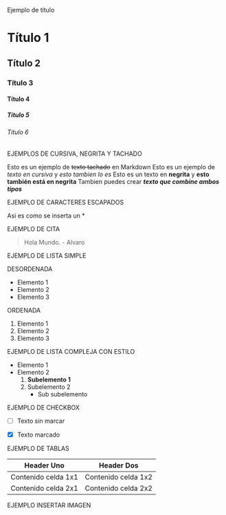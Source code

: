 


Ejemplo de título
# Título 1
## Título 2
### Título 3
#### Título 4
##### Título 5
###### Título 6

EJEMPLOS DE CURSIVA, NEGRITA Y TACHADO

Esto es un ejemplo de ~~texto tachado~~ en Markdown
Esto es un ejemplo de *texto en cursiva* y _esto tambien lo es_
Esto es un texto en **negrita** y __esto también está en negrita__
Tambien puedes crear __*texto que combine ambos tipos*__

EJEMPLO DE CARACTERES ESCAPADOS

Asi es como se inserta un \*


EJEMPLO DE CITA 

> Hola Mundo. - Alvaro

EJEMPLO DE LISTA SIMPLE

DESORDENADA 

  * Elemento 1
  * Elemento 2
  * Elemento 3

ORDENADA

  1. Elemento 1
  2. Elemento 2
  3. Elemento 3


EJEMPLO DE LISTA COMPLEJA CON ESTILO

  * Elemento 1
  * Elemento 2
      1. **Subelemento 1**
      2. Subelemento 2
           * Sub subelemento


EJEMPLO DE CHECKBOX

- [ ] Texto sin marcar
- [x] Texto marcado


EJEMPLO DE TABLAS

| Header Uno | Header Dos | 
| ---------- | ---------- |
| Contenido celda 1x1 | Contenido celda 1x2 |
| Contenido celda 2x1 | Contenido celda 2x2 |


EJEMPLO INSERTAR IMAGEN




